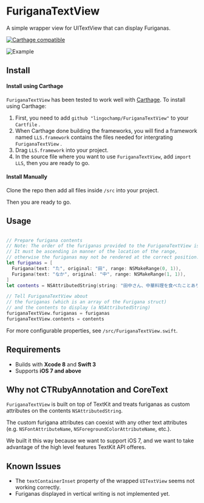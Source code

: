 # FuriganaTextView
A simple wrapper view for UITextView that can display Furiganas.

[![Carthage compatible](https://img.shields.io/badge/Carthage-compatible-4BC51D.svg?style=flat)](https://github.com/Carthage/Carthage)

![Example](https://raw.githubusercontent.com/Liulishuo-iOS/FuriganaTextView/master/img/example.png)

## Install

#### Install using Carthage

`FuriganaTextView` has been tested to work well with [Carthage](https://github.com/Carthage/Carthage). To install using Carthage:

1. First, you need to add `github "lingochamp/FuriganaTextView"` to your `Cartfile` .
2. When Carthage done building the frameworks, you will find a framework named `LLS.framework` contains the files needed for intergrating `FuriganaTextView` .
3. Drag `LLS.framework` into your project.
4. In the source file where you want to use `FuriganaTextView`, add `import LLS`, then you are ready to go.

#### Install Manually

Clone the repo then add all files inside `/src` into your project. 

Then you are ready to go.

## Usage

```swift

// Prepare furigana contents
// Note: The order of the furiganas provided to the FuriganaTextView is important.
// It must be ascending in manner of the location of the range,
// otherwise the furiganas may not be rendered at the correct position.
let furiganas = [
  Furigana(text: "た", original: "田", range: NSMakeRange(0, 1)),
  Furigana(text: "なか", original: "中", range: NSMakeRange(1, 1)),
]
let contents = NSAttributedString(string: "田中さん、中華料理を食べたことありますか。")

// Tell FuriganaTextView about 
// the furiganas (which is an array of the Furigana struct) 
// and the contents to display (a NSAttributedString)
furiganaTextView.furiganas = furiganas
furiganaTextView.contents = contents

```

For more configurable properties, see `/src/FuriganaTextView.swift`.

## Requirements

* Builds with __Xcode 8__ and __Swift 3__
* Supports __iOS 7 and above__

## Why not CTRubyAnnotation and CoreText

`FuriganaTextView` is built on top of TextKit and treats furiganas as custom attributes on the contents `NSAttributedString`.

The custom furigana attributes can coexist with any other text attributes (e.g. `NSFontAttributeName`, `NSForegroundColorAttributeName`, etc.).

We built it this way because we want to support iOS 7, and we want to take advantage of the high level features TextKit API offeres.

## Known Issues

* The `textContainerInset` property of the wrapped `UITextView` seems not working correctly.
* Furiganas displayed in vertical writing is not implemented yet.

